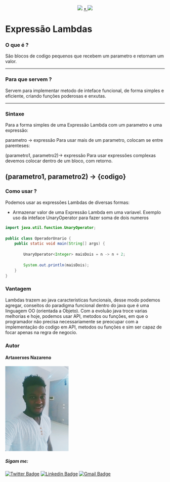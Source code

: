 <div align="center">
    <img src="https://img.shields.io/badge/feito%20por-Artaxerxes Nazareno-blue"/>
    <a href="https://twitter.com/Artaxerxes0001">
    • 
    <img src="https://img.shields.io/twitter/follow/Artaxerxes0001?style=social">
    </a><br>
  </div>

# Expressão Lambdas

### O que é ?

São blocos de codigo pequenos que recebem um parametro e retornam um valor.

---

### Para que servem ?

Servem para implementar metodo de inteface funcional, de forma simples e eficiente, criando funções poderosas e enxutas.

---

### Sintaxe

Para a forma simples de uma Expressão Lambda com um parametro e uma expressão:

parametro -> expressão
Para usar mais de um parametro, colocam se entre parenteses:

(parametro1, parametro2)-> expressão
Para usar expressões complexas devemos colocar dentro de um bloco, com retorno.

(parametro1, parametro2) -> {codigo}
---

### Como usar ?

Podemos usar as expressões Lambdas de diversas formas:

* Armazenar valor de uma Expressão Lambda em uma variavel. Exemplo uso da inteface UnaryOperator para fazer soma de dois
  numeros

```java
import java.util.function.UnaryOperator;

public class OperadorUnario {
    public static void main(String[] args) {
      
        UnaryOperator<Integer> maisDois = n -> n + 2;
     
        System.out.println(maisDois);
    }
}
```

### Vantagem
Lambdas trazem ao java caracteristicas funcionais, desse modo podemos agregar, conseitos do paradigma funcional dentro do java que é uma linguagem OO (orientada a Objeto). Com a evoluão java troce varias melhorias e hoje, podemos  usar API, metodos ou funções, em que o programador não precisa necessariamente se preocupar com a implementação do codigo em API, metodos ou funções e sim ser capaz de focar apenas na regra de negocio.


### Autor

#### Artaxerxes Nazareno
<img src="https://github.com/artaxerxes001/artaxerxes001/raw/main/imagens/eu.jpg" width="200">

##### Sigam me:
[![Twitter Badge](https://img.shields.io/badge/-@artaxerxes0001-1ca0f1?style=flat-square&labelColor=1ca0f1&logo=twitter&logoColor=white&link=https://twitter.com/tgmarinho)](https://twitter.com/Artaxerxes0001)  [![Linkedin Badge](https://img.shields.io/badge/-Artaxerxes_Nazareno-blue?style=flat-square&logo=Linkedin&logoColor=white&link=https://www.linkedin.com/in/artaxerxes-nazare/)](https://www.linkedin.com/in/artaxerxes-nazare/) [![Gmail Badge](https://img.shields.io/badge/-artaxerxesnazare@gmail.com-c14438?style=flat-square&logo=Gmail&logoColor=white&link=mailto:artaxerxesnazare@gmail.comm)](mailto:artaxerxesnazare@gmail.com)

